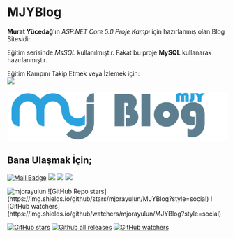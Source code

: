 # MJYBlog

<strong>Murat Yücedağ</strong>'ın <i>ASP.NET Core 5.0 Proje Kampı</i> için hazırlanmış olan Blog Sitesidir.

Eğitim serisinde <i>MsSQL</i> kullanılmıştır. Fakat bu proje <strong>MySQL</strong> kullanarak hazırlanmıştır.

Eğitim Kampını Takip Etmek veya İzlemek için:<br />
[![](https://img.shields.io/badge/YouTube-FF0000?style=for-the-badge&logo=youtube&logoColor=white)](https://www.youtube.com/playlist?list=PLKnjBHu2xXNNkinaVhPqPZG0ubaLN63ci)

<img src = "https://raw.githubusercontent.com/MJoRaYuLuN/mjorayulun/main/logo.png" width = "595"></h2>



<h2 align="left">Bana Ulaşmak İçin;</h2>

[![Mail Badge](https://img.shields.io/badge/mjorayulun@gmail.com-c14438?style=for-the-badge&logo=Gmail&logoColor=white&link=mailto:mjorayulun@gmail.com)](mailto:mjorayulun@gmail.com)
[![](https://img.shields.io/badge/linkedin-%230077B5.svg?&style=for-the-badge&logo=linkedin&logoColor=white)](https://www.linkedin.com/in/mjorayulun/)
[![](https://img.shields.io/badge/Twitter-1DA1F2?style=for-the-badge&logo=twitter&logoColor=white)](https://www.twitter.com/mjorayulun/)
[![](https://img.shields.io/badge/Instagram-E4405F?style=for-the-badge&logo=instagram&logoColor=white)](https://www.instagram.com/mjorayulun/)

<p align="left">
  <img src="https://komarev.com/ghpvc/?username=mjorayulun&label=Visits&color=0e75b6&style=flat" alt="mjorayulun" />
  ![GitHub Repo stars](https://img.shields.io/github/stars/mjorayulun/MJYBlog?style=social)
  ![GitHub watchers](https://img.shields.io/github/watchers/mjorayulun/MJYBlog?style=social)
  
[![GitHub stars](https://img.shields.io/github/stars/Naereen/StrapDown.js.svg?style=social&label=Star&maxAge=2592000)](https://GitHub.com/MJoRaYuLuN/MJYBlog/stargazers/)
[![Github all releases](https://img.shields.io/github/downloads/Naereen/StrapDown.js/total.svg)](https://GitHub.com/MJoRaYuLuN/MJYBlog/releases/)
[![GitHub watchers](https://img.shields.io/github/watchers/Naereen/StrapDown.js.svg?style=social&label=Watch&maxAge=2592000)](https://GitHub.com/MJoRaYuLuN/MJYBlog/watchers/)

</p>
